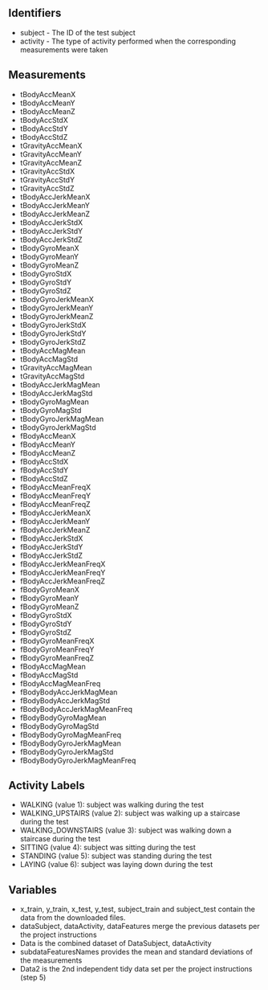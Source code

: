 Identifiers
--------------------
* subject - The ID of the test subject
* activity - The type of activity performed when the corresponding measurements were taken

Measurements
--------------------

* tBodyAccMeanX 
* tBodyAccMeanY 
* tBodyAccMeanZ 
* tBodyAccStdX 
* tBodyAccStdY 
* tBodyAccStdZ 
* tGravityAccMeanX 
* tGravityAccMeanY 
* tGravityAccMeanZ 
* tGravityAccStdX 
* tGravityAccStdY 
* tGravityAccStdZ 
* tBodyAccJerkMeanX 
* tBodyAccJerkMeanY 
* tBodyAccJerkMeanZ 
* tBodyAccJerkStdX 
* tBodyAccJerkStdY 
* tBodyAccJerkStdZ 
* tBodyGyroMeanX 
* tBodyGyroMeanY 
* tBodyGyroMeanZ 
* tBodyGyroStdX 
* tBodyGyroStdY 
* tBodyGyroStdZ 
* tBodyGyroJerkMeanX 
* tBodyGyroJerkMeanY 
* tBodyGyroJerkMeanZ 
* tBodyGyroJerkStdX 
* tBodyGyroJerkStdY 
* tBodyGyroJerkStdZ 
* tBodyAccMagMean 
* tBodyAccMagStd 
* tGravityAccMagMean 
* tGravityAccMagStd 
* tBodyAccJerkMagMean 
* tBodyAccJerkMagStd 
* tBodyGyroMagMean 
* tBodyGyroMagStd 
* tBodyGyroJerkMagMean 
* tBodyGyroJerkMagStd 
* fBodyAccMeanX 
* fBodyAccMeanY 
* fBodyAccMeanZ 
* fBodyAccStdX 
* fBodyAccStdY 
* fBodyAccStdZ 
* fBodyAccMeanFreqX 
* fBodyAccMeanFreqY 
* fBodyAccMeanFreqZ 
* fBodyAccJerkMeanX 
* fBodyAccJerkMeanY 
* fBodyAccJerkMeanZ 
* fBodyAccJerkStdX 
* fBodyAccJerkStdY 
* fBodyAccJerkStdZ 
* fBodyAccJerkMeanFreqX 
* fBodyAccJerkMeanFreqY 
* fBodyAccJerkMeanFreqZ 
* fBodyGyroMeanX 
* fBodyGyroMeanY 
* fBodyGyroMeanZ 
* fBodyGyroStdX 
* fBodyGyroStdY 
* fBodyGyroStdZ
* fBodyGyroMeanFreqX 
* fBodyGyroMeanFreqY 
* fBodyGyroMeanFreqZ 
* fBodyAccMagMean 
* fBodyAccMagStd 
* fBodyAccMagMeanFreq 
* fBodyBodyAccJerkMagMean 
* fBodyBodyAccJerkMagStd 
* fBodyBodyAccJerkMagMeanFreq 
* fBodyBodyGyroMagMean 
* fBodyBodyGyroMagStd 
* fBodyBodyGyroMagMeanFreq 
* fBodyBodyGyroJerkMagMean 
* fBodyBodyGyroJerkMagStd 
* fBodyBodyGyroJerkMagMeanFreq 


Activity Labels
--------------------

* WALKING (value 1): subject was walking during the test 
* WALKING_UPSTAIRS (value 2): subject was walking up a staircase during the test 
* WALKING_DOWNSTAIRS (value 3): subject was walking down a staircase during the test 
* SITTING (value 4): subject was sitting during the test 
* STANDING (value 5): subject was standing during the test 
* LAYING (value 6): subject was laying down during the test 

Variables
--------------------
* x_train, y_train, x_test, y_test, subject_train and subject_test contain the data from the downloaded files.
* dataSubject, dataActivity, dataFeatures merge the previous datasets per the project instructions
* Data is the combined dataset of DataSubject, dataActivity
* subdataFeaturesNames provides the mean and standard deviations of the measurements
* Data2 is the 2nd independent tidy data set per the project instructions (step 5)
